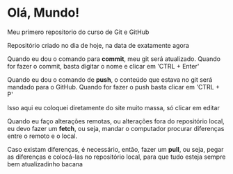 # Olá, Mundo!
 Meu primero repositorio do curso de Git e GitHub

 Repositório criado no dia de hoje, na data de exatamente agora

 Quando eu dou o comando para **commit**, meu git será atualizado. Quando for fazer o commit, basta digitar o nome e clicar em 'CTRL + Enter' 
 
 Quando eu dou o comando de **push**, o conteúdo que estava no git será mandado para o GitHub. Quando for fazer o push basta clicar em 'CTRL + P'
 
 Isso aqui eu coloquei diretamente do site muito massa, só clicar em editar

Quando eu faço alterações remotas, ou alterações fora do repositório local, eu devo fazer um **fetch**, ou seja, mandar o computador procurar diferenças entre o remoto e o local.

Caso existam diferenças, é necessário, então, fazer um **pull**, ou seja, pegar as diferenças e colocá-las no repositório local, para que tudo esteja sempre bem atualizadinho bacana